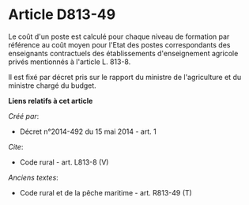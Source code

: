 # Article D813-49

Le coût d'un poste est calculé pour chaque niveau de formation par référence au coût moyen pour l'Etat des postes
correspondants des enseignants contractuels des établissements d'enseignement agricole privés mentionnés à l'article L.
813-8. 

Il est fixé par décret pris sur le rapport du ministre de l'agriculture et du ministre chargé du budget.

**Liens relatifs à cet article**

_Créé par_:

  - Décret n°2014-492 du 15 mai 2014 - art. 1

_Cite_:

  - Code rural - art. L813-8 (V)

_Anciens textes_:

  - Code rural et de la pêche maritime - art. R813-49 (T)
